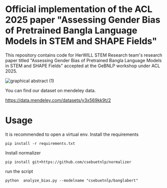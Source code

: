 # Official implementation of the ACL 2025 paper "Assessing Gender Bias of Pretrained Bangla Language Models in STEM and SHAPE Fields"

This repository contains code for HerWILL STEM Research team's research paper titled "Assessing Gender Bias of Pretrained Bangla Language Models in STEM and SHAPE Fields" accepted at the GeBNLP workshop under ACL 2025.

![graphical abstract (1)](https://github.com/user-attachments/assets/64914bd3-b182-4a1f-a887-991524cea15e)

You can find our dataset on mendeley data.

https://data.mendeley.com/datasets/y3x569kk9t/2

# Usage
It is recommended to open a virtual env.
Install the requirements
```
pip install -r requirements.txt
```
Install normalizer
```
pip install git+https://github.com/csebuetnlp/normalizer
```
run the script
```
python  analyze_bias.py --modelname "csebuetnlp/banglabert"
```

